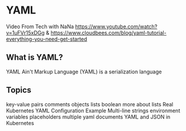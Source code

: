 # YAML

Video From Tech with NaNa https://www.youtube.com/watch?v=1uFVr15xDGg
& https://www.cloudbees.com/blog/yaml-tutorial-everything-you-need-get-started

## What is YAML?

YAML Ain't Markup Language (YAML) is a serialization language

## Topics

key-value pairs
comments
objects
lists
boolean
more about lists
Real Kubernetes YAML Configuration Example
Multi-line strings
environment variables
placeholders
multiple yaml documents
YAML and JSON in Kubernetes
